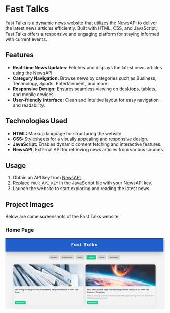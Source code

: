 # Fast Talks

Fast Talks is a dynamic news website that utilizes the NewsAPI to deliver the latest news articles efficiently. Built with HTML, CSS, and JavaScript, Fast Talks offers a responsive and engaging platform for staying informed with current events.

## Features

- **Real-time News Updates:** Fetches and displays the latest news articles using the NewsAPI.
- **Category Navigation:** Browse news by categories such as Business, Technology, Sports, Entertainment, and more.
- **Responsive Design:** Ensures seamless viewing on desktops, tablets, and mobile devices.
- **User-friendly Interface:** Clean and intuitive layout for easy navigation and readability.

## Technologies Used

- **HTML:** Markup language for structuring the website.
- **CSS:** Stylesheets for a visually appealing and responsive design.
- **JavaScript:** Enables dynamic content fetching and interactive features.
- **NewsAPI:** External API for retrieving news articles from various sources.

## Usage

1. Obtain an API key from [NewsAPI](https://newsapi.org/).
2. Replace `YOUR_API_KEY` in the JavaScript file with your NewsAPI key.
3. Launch the website to start exploring and reading the latest news.

## Project Images

Below are some screenshots of the Fast Talks website:

### Home Page
![Home Page](home_page.png)

